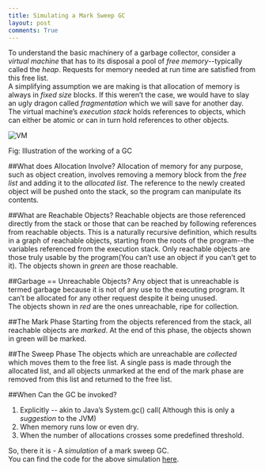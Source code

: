 ```yaml
---
title: Simulating a Mark Sweep GC
layout: post
comments: True
---
```


To understand the basic machinery of a garbage collector, consider a *virtual machine* that has to its disposal a pool of *free memory*--typically called the *heap*. Requests for memory needed at run time are satisfied from this free list. <br/>
A simplifying assumption we are making is that allocation of memory is always in *fixed size* blocks. If this weren’t the case, we would have to slay an ugly dragon called *fragmentation* which we will save for another day.<br/>
The virtual machine’s *execution stack* holds references to objects, which can either be atomic or can in turn hold references to other objects. 


![VM]({{site.url}}/images/gc.png)
<div class="align-center">Fig: Illustration of the working of a GC</div>

##What does Allocation Involve?
Allocation of memory for any purpose, such as object creation, involves removing a memory block from the *free list* and adding it to the *allocated list*. The reference to the newly created object will be pushed onto the stack, so the program can manipulate its contents.

##What are Reachable Objects?
Reachable objects are those referenced directly from the stack or those that can be reached by following references from reachable objects. This is a naturally recursive definition, which results in a graph of reachable objects, starting from the roots of the program--the variables referenced from the execution stack. Only reachable objects are those truly usable by the program(You can’t use an object if you can’t get to it). 
The objects shown in *green* are those reachable.

##Garbage == Unreachable Objects?
Any object that is unreachable is termed garbage because it is not of any use to the executing program. It can’t be allocated for any other request despite it being unused.<br/>
The objects shown in *red* are the ones unreachable, ripe for collection.

##The Mark Phase
Starting from the objects referenced from the stack, all reachable objects are *marked*. At the end of this phase, the objects shown in green will be marked.

##The Sweep Phase
The objects which are unreachable are *collected* which moves them to the free list. A single pass is made through the allocated list, and all objects unmarked at the end of the mark phase are removed from this list and returned to the free list.

##When Can the GC be invoked?
<ol>
<li>Explicitly -- akin to Java’s System.gc() call( Although this is only a <i>suggestion</i> to the JVM)</li>
<li>When memory runs low or even dry.</li>
<li>When the number of allocations crosses some predefined threshold.</li>
</ol>

So, there it is - A *simulation* of a mark sweep GC.<br/>
You can find the code for the above simulation [here](https://github.com/Deborah-Digges/mark-sweep-simulation/tree/master/01-marksweep-simple).
